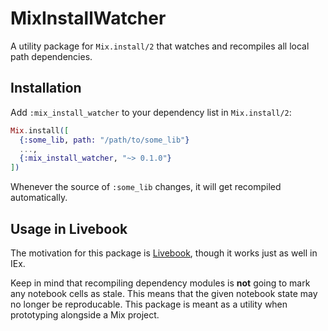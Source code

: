 # MixInstallWatcher

A utility package for `Mix.install/2` that watches and recompiles all local path dependencies.

## Installation

Add `:mix_install_watcher` to your dependency list in `Mix.install/2`:

```elixir
Mix.install([
  {:some_lib, path: "/path/to/some_lib"}
  ...,
  {:mix_install_watcher, "~> 0.1.0"}
])
```

Whenever the source of `:some_lib` changes, it will get recompiled automatically.

## Usage in Livebook

The motivation for this package is [Livebook](https://github.com/livebook-dev/livebook), though it works just as well in IEx.

Keep in mind that recompiling dependency modules is **not** going to mark any notebook cells as stale. This means that the given notebook state may no longer be reproducable. This package is meant as a utility when prototyping alongside a Mix project.

